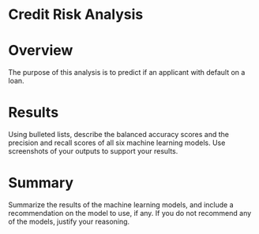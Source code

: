 # Credit Risk Analysis

# Overview 
The purpose of this analysis is to predict if an applicant with default on a loan.

# Results
Using bulleted lists, describe the balanced accuracy scores and the precision and recall scores of all six machine learning models. Use screenshots of your outputs to support your results.

# Summary 
Summarize the results of the machine learning models, and include a recommendation on the model to use, if any. If you do not recommend any of the models, justify your reasoning.
